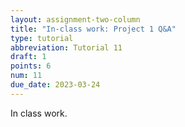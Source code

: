 ```yaml
---
layout: assignment-two-column
title: "In-class work: Project 1 Q&A"
type: tutorial
abbreviation: Tutorial 11
draft: 1
points: 6
num: 11
due_date: 2023-03-24
---
```

In class work.